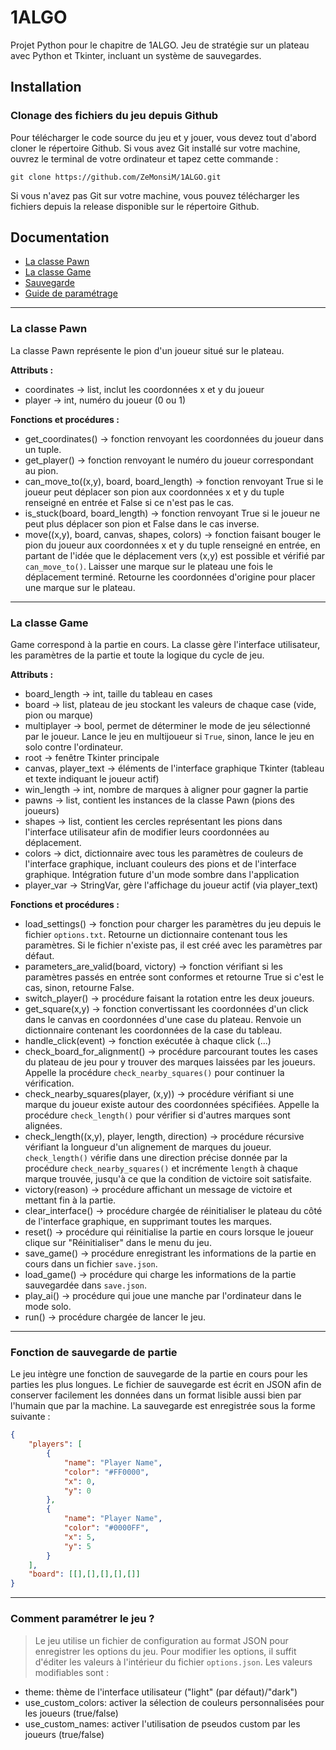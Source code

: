 # 1ALGO
 Projet Python pour le chapitre de 1ALGO. Jeu de stratégie sur un plateau avec Python et Tkinter, incluant un système de sauvegardes.

## Installation
### Clonage des fichiers du jeu depuis Github
Pour télécharger le code source du jeu et y jouer, vous devez tout d'abord cloner le répertoire Github. Si vous avez Git installé sur votre machine, ouvrez le terminal de votre ordinateur et tapez cette commande :
```
git clone https://github.com/ZeMonsiM/1ALGO.git
```
Si vous n'avez pas Git sur votre machine, vous pouvez télécharger les fichiers depuis la release disponible sur le répertoire Github.

## Documentation
<ul>
    <li><a href="#class_pawn">La classe Pawn</a></li>
    <li><a href="#class_game">La classe Game</a></li>
    <li><a href="#save_load_feature">Sauvegarde</a></li>
    <li><a href="#settings_guide">Guide de paramétrage</a></li>
</ul>

---

<div id="class_pawn"></div>

### La classe Pawn
La classe Pawn représente le pion d'un joueur situé sur le plateau.

__Attributs :__
- coordinates -> list, inclut les coordonnées x et y du joueur
- player -> int, numéro du joueur (0 ou 1)

__Fonctions et procédures :__
- get_coordinates() -> fonction renvoyant les coordonnées du joueur dans un tuple.
- get_player() -> fonction renvoyant le numéro du joueur correspondant au pion.
- can_move_to((x,y), board, board_length) -> fonction renvoyant True si le joueur peut déplacer son pion aux coordonnées x et y du tuple renseigné en entrée et False si ce n'est pas le cas.
- is_stuck(board, board_length) -> fonction renvoyant True si le joueur ne peut plus déplacer son pion et False dans le cas inverse.
- move((x,y), board, canvas, shapes, colors) -> fonction faisant bouger le pion du joueur aux coordonnées x et y du tuple renseigné en entrée, en partant de l'idée que le déplacement vers (x,y) est possible et vérifié par `can_move_to()`. Laisser une marque sur le plateau une fois le déplacement terminé. Retourne les coordonnées d'origine pour placer une marque sur le plateau.

---

<div id="class_game"></div>

### La classe Game
Game correspond à la partie en cours. La classe gère l'interface utilisateur, les paramètres de la partie et toute la logique du cycle de jeu.

__Attributs :__
- board_length -> int, taille du tableau en cases
- board -> list, plateau de jeu stockant les valeurs de chaque case (vide, pion ou marque)
- multiplayer -> bool, permet de déterminer le mode de jeu sélectionné par le joueur. Lance le jeu en multijoueur si `True`, sinon, lance le jeu en solo contre l'ordinateur.
- root -> fenêtre Tkinter principale
- canvas, player_text -> éléments de l'interface graphique Tkinter (tableau et texte indiquant le joueur actif)
- win_length -> int, nombre de marques à aligner pour gagner la partie
- pawns -> list, contient les instances de la classe Pawn (pions des joueurs)
- shapes -> list, contient les cercles représentant les pions dans l'interface utilisateur afin de modifier leurs coordonnées au déplacement.
- colors -> dict, dictionnaire avec tous les paramètres de couleurs de l'interface graphique, incluant couleurs des pions et de l'interface graphique. Intégration future d'un mode sombre dans l'application
- player_var -> StringVar, gère l'affichage du joueur actif (via player_text)

__Fonctions et procédures :__
- load_settings() -> fonction pour charger les paramètres du jeu depuis le fichier `options.txt`. Retourne un dictionnaire contenant tous les paramètres. Si le fichier n'existe pas, il est créé avec les paramètres par défaut.
- parameters_are_valid(board, victory) -> fonction vérifiant si les paramètres passés en entrée sont conformes et retourne True si c'est le cas, sinon, retourne False.
- switch_player() -> procédure faisant la rotation entre les deux joueurs.
- get_square(x,y) -> fonction convertissant les coordonnées d'un click dans le canvas en coordonnées d'une case du plateau. Renvoie un dictionnaire contenant les coordonnées de la case du tableau.
- handle_click(event) -> fonction exécutée à chaque click (...)
- check_board_for_alignment() -> procédure parcourant toutes les cases du plateau de jeu pour y trouver des marques laissées par les joueurs. Appelle la procédure `check_nearby_squares()` pour continuer la vérification.
- check_nearby_squares(player, (x,y)) -> procédure vérifiant si une marque du joueur existe autour des coordonnées spécifiées. Appelle la procédure `check_length()` pour vérifier si d'autres marques sont alignées.
- check_length((x,y), player, length, direction) -> procédure récursive vérifiant la longueur d'un alignement de marques du joueur. `check_length()` vérifie dans une direction précise donnée par la procédure `check_nearby_squares()` et incrémente `length` à chaque marque trouvée, jusqu'à ce que la condition de victoire soit satisfaite.
- victory(reason) -> procédure affichant un message de victoire et mettant fin à la partie.
- clear_interface() -> procédure chargée de réinitialiser le plateau du côté de l'interface graphique, en supprimant toutes les marques.
- reset() -> procédure qui réinitialise la partie en cours lorsque le joueur clique sur "Réinitialiser" dans le menu du jeu.
- save_game() -> procédure enregistrant les informations de la partie en cours dans un fichier `save.json`.
- load_game() -> procédure qui charge les informations de la partie sauvegardée dans `save.json`.
- play_ai() -> procédure qui joue une manche par l'ordinateur dans le mode solo.
- run() -> procédure chargée de lancer le jeu.

---

<div id="save_load_feature"></div>

### Fonction de sauvegarde de partie
Le jeu intègre une fonction de sauvegarde de la partie en cours pour les parties les plus longues. Le fichier de sauvegarde est écrit en JSON afin de conserver facilement les données dans un format lisible aussi bien par l'humain que par la machine.
La sauvegarde est enregistrée sous la forme suivante :
```json
{
    "players": [
        {
            "name": "Player Name",
            "color": "#FF0000",
            "x": 0,
            "y": 0
        },
        {
            "name": "Player Name",
            "color": "#0000FF",
            "x": 5,
            "y": 5
        }
    ],
    "board": [[],[],[],[],[]]
}
```

---

<div id="settings_guide"></div>

### Comment paramétrer le jeu ?
> Le jeu utilise un fichier de configuration au format JSON pour enregistrer les options du jeu. Pour modifier les options, il suffit d'éditer les valeurs à l'intérieur du fichier `options.json`. Les valeurs modifiables sont :
- theme: thème de l'interface utilisateur ("light" (par défaut)/"dark")
- use_custom_colors: activer la sélection de couleurs personnalisées pour les joueurs (true/false)
- use_custom_names: activer l'utilisation de pseudos custom par les joueurs (true/false)
